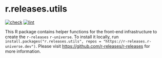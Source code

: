 # r.releases.utils

[![check](https://github.com/r-releases/r.releases.utils/actions/workflows/check.yaml/badge.svg)](https://github.com/r-releases/r.releases.utils/actions?query=workflow%3Acheck)
[![lint](https://github.com/r-releases/r.releases.utils/actions/workflows/lint.yaml/badge.svg)](https://github.com/r-releases/r.releases.utils/actions?query=workflow%3Alint)

This R package contains helper functions for the front-end infrastructure to create the `r-releases` `r-universe`. To install it locally, run `install.packages("r.releases.utils", repos = "https://r-releases.r-universe.dev")`. Please visit <https://github.com/r-releases/r-releases> for more information.
